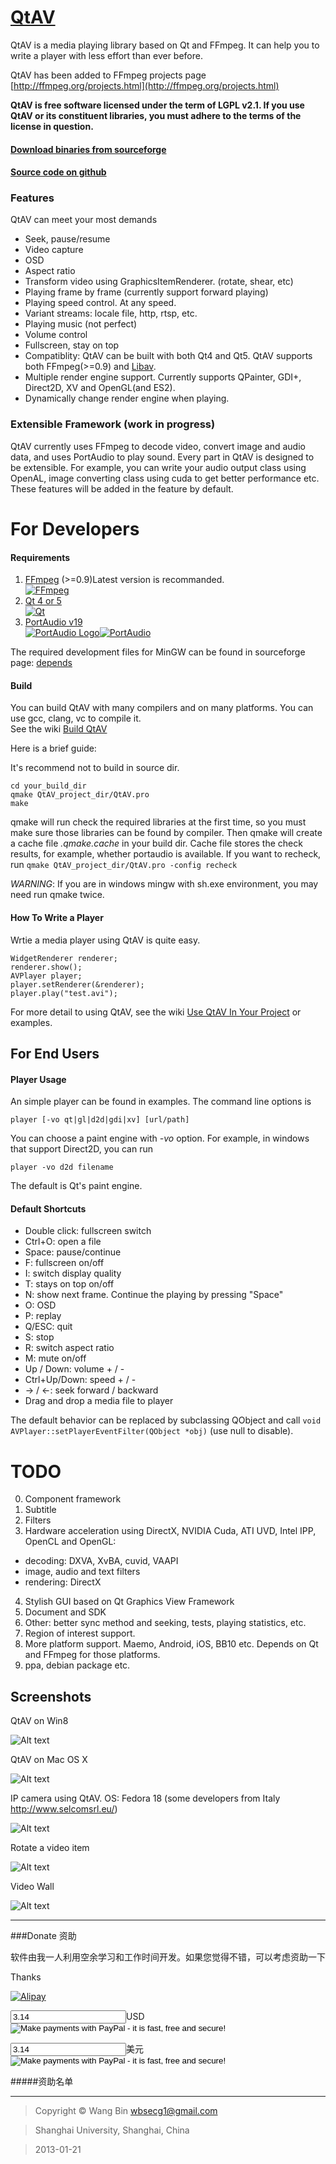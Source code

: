 # [QtAV](https://sourceforge.net/projects/qtav)

QtAV is a media playing library based on Qt and FFmpeg. It can help you to write a player
with less effort than ever before.

QtAV has been added to FFmpeg projects page [http://ffmpeg.org/projects.html](http://ffmpeg.org/projects.html)

**QtAV is free software licensed under the term of LGPL v2.1. If you use QtAV or its constituent libraries,
you must adhere to the terms of the license in question.**

#### [Download binaries from sourceforge](https://sourceforge.net/projects/qtav)
#### [Source code on github](https://github.com/wang-bin/QtAV)

### Features

QtAV can meet your most demands

- Seek, pause/resume
- Video capture
- OSD
- Aspect ratio
- Transform video using GraphicsItemRenderer. (rotate, shear, etc)
- Playing frame by frame (currently support forward playing)
- Playing speed control. At any speed.
- Variant streams: locale file, http, rtsp, etc.
- Playing music (not perfect)
- Volume control
- Fullscreen, stay on top
- Compatiblity: QtAV can be built with both Qt4 and Qt5. QtAV supports
  both FFmpeg(>=0.9) and [Libav](http://libav.org).
- Multiple render engine support. Currently supports QPainter, GDI+, Direct2D, XV and OpenGL(and ES2).
- Dynamically change render engine when playing.

### Extensible Framework (work in progress)

  QtAV currently uses FFmpeg to decode video, convert image and audio data, and uses PortAudio to play
  sound. Every part in QtAV is designed to be extensible. For example, you can write your audio output
  class using OpenAL, image converting class using cuda to get better performance etc. These features
  will be added in the feature by default.


# For Developers

#### Requirements

1. [FFmpeg](http://ffmpeg.org) (>=0.9)Latest version is recommanded.  
[![FFmpeg](http://ffmpeg.org/ffmpeg-logo.png)](http://ffmpeg.org)
2. [Qt 4 or 5](http://qt-project.org/downloads)  
[![Qt](http://blog.qt.digia.com/wp-content/themes/qt_blog/images/Qt_master_logo_CMYK_noback.gif)](http://qt-project.org)
3. [PortAudio v19](http://www.portaudio.com/download.html)  
[![PortAudio Logo](http://www.portaudio.com/images/portaudio_logo.png)](http://www.portaudio.com)[![PortAudio](http://www.portaudio.com/images/portaudio_logotext.png)](http://www.portaudio.com)

The required development files for MinGW can be found in sourceforge
page: [depends](https://sourceforge.net/projects/qtav/files/depends)

#### Build

You can build QtAV with many compilers and on many platforms. You can use gcc, clang, vc to compile it.  
See the wiki [Build QtAV](https://github.com/wang-bin/QtAV/wiki/Build-QtAV)

Here is a brief guide:

It's recommend not to build in source dir.  

    cd your_build_dir
    qmake QtAV_project_dir/QtAV.pro
    make

qmake will run check the required libraries at the first time, so you must make sure those libraries can be found by compiler.
Then qmake will create a cache file _.qmake.cache_ in your build dir. Cache file stores the check results, for example, whether portaudio is available. If you want to recheck, run `qmake QtAV_project_dir/QtAV.pro -config recheck`

_WARNING_: If you are in windows mingw with sh.exe environment, you may need run qmake twice.



#### How To Write a Player

Wrtie a media player using QtAV is quite easy.

    WidgetRenderer renderer;
    renderer.show();
    AVPlayer player;
    player.setRenderer(&renderer);
    player.play("test.avi");

For more detail to using QtAV, see the wiki [Use QtAV In Your Project](https://github.com/wang-bin/QtAV/wiki/Use-QtAV-In-Your-Projects) or examples.


For End Users
-------------

#### Player Usage

An simple player can be found in examples. The command line options is

    player [-vo qt|gl|d2d|gdi|xv] [url/path]

You can choose a paint engine with _-vo_ option. For example, in windows that support Direct2D, you can run

    player -vo d2d filename

The default is Qt's paint engine.

#### Default Shortcuts

- Double click: fullscreen switch
- Ctrl+O: open a file
- Space: pause/continue
- F: fullscreen on/off
- I: switch display quality
- T: stays on top on/off
- N: show next frame. Continue the playing by pressing "Space"
- O: OSD
- P: replay
- Q/ESC: quit
- S: stop
- R: switch aspect ratio
- M: mute on/off
- Up / Down: volume + / -
- Ctrl+Up/Down: speed + / -
- -> / <-: seek forward / backward
- Drag and drop a media file to player


The default behavior can be replaced by subclassing QObject and call `void AVPlayer::setPlayerEventFilter(QObject *obj)` (use null to disable).


# TODO

0. Component framework
1. Subtitle
2. Filters
3. Hardware acceleration using DirectX, NVIDIA Cuda, ATI UVD, Intel IPP, OpenCL and OpenGL:
  * decoding: DXVA, XvBA, cuvid, VAAPI
  * image, audio and text filters
  * rendering: DirectX
4. Stylish GUI based on Qt Graphics View Framework
5. Document and SDK
6. Other: better sync method and seeking, tests, playing statistics, etc.
7. Region of interest support.
8. More platform support. Maemo, Android, iOS, BB10 etc. Depends on Qt and FFmpeg for those platforms.  
9. ppa, debian package etc.

Screenshots
----------

QtAV on Win8

![Alt text](https://sourceforge.net/p/qtav/screenshot/win8.png "simple player")

QtAV on Mac OS X

![Alt text](https://sourceforge.net/p/qtav/screenshot/mac.jpg "simple player on Mac")

IP camera using QtAV. OS: Fedora 18 (some developers from Italy http://www.selcomsrl.eu/)

![Alt text](https://sourceforge.net/projects/qtav/screenshots/ip_camera.jpg "ip camera")

Rotate a video item

![Alt text](https://sourceforge.net/p/qtav/screenshot/QtAV_videoitem.jpg "rotated video")

Video Wall

![Alt text](https://sourceforge.net/p/qtav/screenshot/videowall.png "video wall")



***
###Donate 资助

软件由我一人利用空余学习和工作时间开发。如果您觉得不错，可以考虑资助一下

Thanks

[![Alipay](https://img.alipay.com/sys/personalprod/style/mc/top-logo.png)](https://me.alipay.com/lucaswang)

<form name="_xclick" action="https://www.paypal.com/cgi-bin/webscr" method="post">
<input type="hidden" name="cmd" value="_xclick">
<input type="hidden" name="business" value="06122952wb@163.com">
<input type="hidden" name="no_shipping" value="1">
<input type="hidden" name="item_name" value="donation for QtAV">
<input type="hidden" name="currency_code" value="USD">
<input type="text" name="amount" value="3.14" onkeyup="if(!/^\d*.?\d{0,2}$/.test(this.value))this.value=this.value.replace(/[^\d.]/g,'').replace(/(^\d*.?\d{0,2}).*/g,'$1')">USD
<input type="image" src="http://www.paypal.com/en_US/i/btn/btn_donate_LG.gif" name="submit" alt="Make payments with PayPal - it is fast, free and secure!">
</form>
<form name="_xclick" action="https://www.paypal.com/cgi-bin/webscr" method="post">
<input type="hidden" name="cmd" value="_xclick">
<input type="hidden" name="business" value="06122952wb@163.com">
<input type="hidden" name="no_shipping" value="1">
<input type="hidden" name="item_name" value="捐赠给 QtAV">
<input type="hidden" name="currency_code" value="USD">
<input type="text" name="amount" value="3.14" onkeyup="if(!/^\d*.?\d{0,2}$/.test(this.value))this.value=this.value.replace(/[^\d.]/g,'').replace(/(^\d*.?\d{0,2}).*/g,'$1')">美元
<input type="image" src="http://www.paypal.com/zh_CN/i/btn/btn_donate_LG.gif" name="submit" alt="Make payments with PayPal - it is fast, free and secure!">
</form>

#####资助名单
- - -



> Copyright &copy; Wang Bin wbsecg1@gmail.com

> Shanghai University, Shanghai, China

> 2013-01-21
